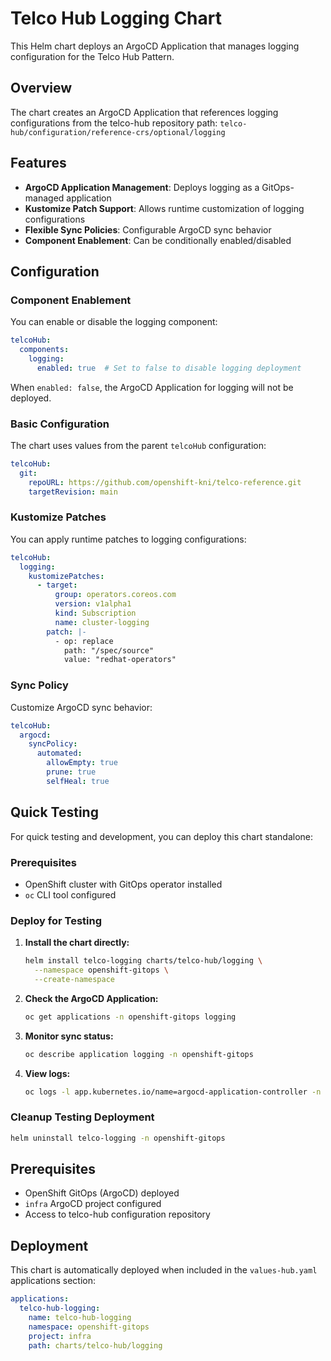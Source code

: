 # Telco Hub Logging Chart

This Helm chart deploys an ArgoCD Application that manages logging configuration for the Telco Hub Pattern.

## Overview

The chart creates an ArgoCD Application that references logging configurations from the telco-hub repository path:
`telco-hub/configuration/reference-crs/optional/logging`

## Features

- **ArgoCD Application Management**: Deploys logging as a GitOps-managed application
- **Kustomize Patch Support**: Allows runtime customization of logging configurations
- **Flexible Sync Policies**: Configurable ArgoCD sync behavior
- **Component Enablement**: Can be conditionally enabled/disabled

## Configuration

### Component Enablement

You can enable or disable the logging component:

```yaml
telcoHub:
  components:
    logging:
      enabled: true  # Set to false to disable logging deployment
```

When `enabled: false`, the ArgoCD Application for logging will not be deployed.

### Basic Configuration

The chart uses values from the parent `telcoHub` configuration:

```yaml
telcoHub:
  git:
    repoURL: https://github.com/openshift-kni/telco-reference.git
    targetRevision: main
```

### Kustomize Patches

You can apply runtime patches to logging configurations:

```yaml
telcoHub:
  logging:
    kustomizePatches:
      - target:
          group: operators.coreos.com
          version: v1alpha1
          kind: Subscription
          name: cluster-logging
        patch: |-
          - op: replace
            path: "/spec/source"
            value: "redhat-operators"
```

### Sync Policy

Customize ArgoCD sync behavior:

```yaml
telcoHub:
  argocd:
    syncPolicy:
      automated:
        allowEmpty: true
        prune: true
        selfHeal: true
```

## Quick Testing

For quick testing and development, you can deploy this chart standalone:

### Prerequisites

- OpenShift cluster with GitOps operator installed
- `oc` CLI tool configured

### Deploy for Testing

1. **Install the chart directly:**

   ```bash
   helm install telco-logging charts/telco-hub/logging \
     --namespace openshift-gitops \
     --create-namespace
   ```

2. **Check the ArgoCD Application:**

   ```bash
   oc get applications -n openshift-gitops logging
   ```

3. **Monitor sync status:**

   ```bash
   oc describe application logging -n openshift-gitops
   ```

4. **View logs:**

   ```bash
   oc logs -l app.kubernetes.io/name=argocd-application-controller -n openshift-gitops
   ```

### Cleanup Testing Deployment

```bash
helm uninstall telco-logging -n openshift-gitops
```

## Prerequisites

- OpenShift GitOps (ArgoCD) deployed
- `infra` ArgoCD project configured
- Access to telco-hub configuration repository

## Deployment

This chart is automatically deployed when included in the `values-hub.yaml` applications section:

```yaml
applications:
  telco-hub-logging:
    name: telco-hub-logging
    namespace: openshift-gitops
    project: infra
    path: charts/telco-hub/logging
```
